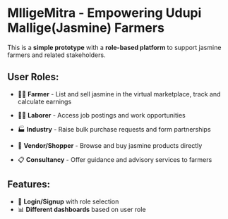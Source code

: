 # MlligeMitra - Empowering Udupi Mallige(Jasmine) Farmers

This is a **simple prototype** with a **role-based platform** to support jasmine farmers and related stakeholders.  

## User Roles:

- 👨‍🌾 **Farmer** - List and sell jasmine in the virtual marketplace, track and calculate earnings  

- 🧑‍🔧 **Laborer** - Access job postings and work opportunities  

- 🏭 **Industry** - Raise bulk purchase requests and form partnerships  

- 🛒 **Vendor/Shopper** - Browse and buy jasmine products directly  

- 📋 **Consultancy** - Offer guidance and advisory services to farmers  

## Features:

- 🔑 **Login/Signup** with role selection  
- 📊 **Different dashboards** based on user role  
